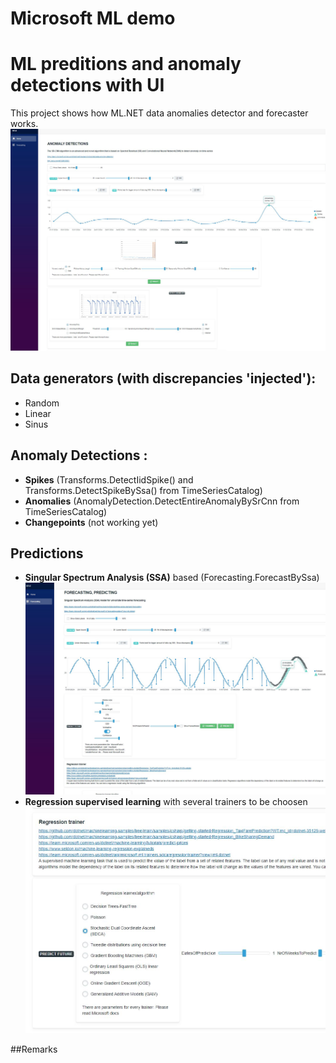 # Microsoft ML demo

# ML preditions and anomaly detections with UI
This project shows how ML.NET data anomalies detector and forecaster works.
![Generic](/screenshots/Generic.JPG?raw=true)

## Data generators (with discrepancies 'injected'): 
- Random
- Linear
- Sinus

## Anomaly Detections :
- **Spikes** (Transforms.DetectIidSpike() and Transforms.DetectSpikeBySsa() from TimeSeriesCatalog) 
- **Anomalies** (AnomalyDetection.DetectEntireAnomalyBySrCnn from TimeSeriesCatalog) 
- **Changepoints** (not working yet)

## Predictions 
- **Singular Spectrum Analysis (SSA)** based (Forecasting.ForecastBySsa)
![SSAPrediction](/screenshots/SsaPrediction.JPG?raw=true)
- **Regression supervised learning** with several trainers to be choosen 
![Algorithms](/screenshots/RegressionTrainers.JPG?raw=true)




##Remarks
